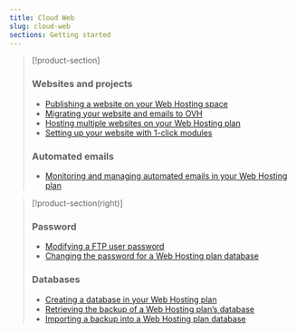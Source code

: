 ```yaml
---
title: Cloud Web
slug: cloud-web
sections: Getting started
---
```


> [!product-section]
>
> ### Websites and projects
>
> - [Publishing a website on your Web Hosting space](https://docs.ovh.com/gb/en/hosting/web_hosting_how_to_get_my_website_online/)
> - [Migrating your website and emails to OVH](https://docs.ovh.com/gb/en/hosting/migrating-website-to-ovh/)
> - [Hosting multiple websites on your Web Hosting plan](https://docs.ovh.com/gb/en/hosting/multisites-configuring-multiple-websites/)
> - [Setting up your website with 1-click modules](https://docs.ovh.com/gb/en/hosting/web_hosting_web_hosting_modules/)
>
> ### Automated emails
>
> - [Monitoring and managing automated emails in your Web Hosting plan](https://docs.ovh.com/gb/en/hosting/web_hosting_monitoring_automatic_emails/)
>

> [!product-section(right)]
>
> ### Password
>
> - [Modifying a FTP user password](https://docs.ovh.com/gb/en/hosting/modify-ftp-user-password/)
> - [Changing the password for a Web Hosting plan database](https://docs.ovh.com/gb/en/hosting/change-password-database/)
>
> ### Databases
>
> - [Creating a database in your Web Hosting plan](https://docs.ovh.com/gb/en/hosting/creating-database/)
> - [Retrieving the backup of a Web Hosting plan’s database](https://docs.ovh.com/gb/en/hosting/web_hosting_database_export_guide/)
> - [Importing a backup into a Web Hosting plan database](https://docs.ovh.com/gb/en/hosting/web_hosting_guide_to_importing_a_mysql_database/)
>